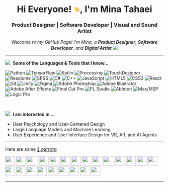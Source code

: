 <h1 align="center">Hi Everyone! <img src="https://raw.githubusercontent.com/ABSphreak/ABSphreak/master/gifs/Hi.gif" width="20px">, I'm Mina Tahaei</h1>
<h3 align="center">Product Designer | Software Developer | Visual and Sound Artist </h3>
<p align="center">
  <em>
    Welcome to my GitHub Page! I'm Mina, a <b>Product Designer</b>, <b>Software Developer</b>, and <b>Digital Artist</b> <img src="https://media.giphy.com/media/VgCDAzcKvsR6OM0uWg/giphy.gif" width="50" /> 
  </em> 
<hr>
 
<img src="https://media.giphy.com/media/ObNTw8Uzwy6KQ/giphy.gif" width="30px">&nbsp; **Some of the Languages & Tools that I know...**


![Python](https://img.shields.io/badge/Python-14354C?style=flat-square&logo=python&logoColor=white)
![TensorFlow](https://img.shields.io/badge/TensorFlow-%23FF6F00.svg?style=for-the-badge&logo=TensorFlow&logoColor=white)
![Kotlin](https://img.shields.io/badge/Kotlin-14354C?style=flat-square&logo=kotlin&logoColor=white)
![Processing](https://img.shields.io/badge/Processing-006699?style=flat-square&logo=processingfoundation&logoColor=white)
![TouchDesigner](https://img.shields.io/badge/TouchDesigner-000000?style=flat-square&logo=nvidia&logoColor=white)
![Resolume](https://img.shields.io/badge/Resolume-101010?style=flat-square&logo=apachespark&logoColor=white)
![SPSS](https://img.shields.io/badge/SPSS-00274D?style=flat-square&logo=ibm&logoColor=white)
![C#](https://img.shields.io/badge/C%23-239120?style=flat-square&logo=c-sharp&logoColor=white)
![C++](https://img.shields.io/badge/-C++-007ACC?style=flat-square&logo=cplusplus&logoColor=white)
![JavaScript](https://img.shields.io/badge/-JavaScript-black?style=flat-square&logo=javascript)
![HTML5](https://img.shields.io/badge/HTML5-E34F26?style=flat-square&logo=html5&logoColor=white)
![CSS3](https://img.shields.io/badge/CSS3-1572B6?style=flat-square&logo=css3&logoColor=white)
![React](https://img.shields.io/badge/React-030937?style=flat-square&logo=react&logoColor=white)
![Git](https://img.shields.io/badge/-Git-%23F05032?style=flat-square&logo=git&logoColor=%23ffffff)
![Unity](https://img.shields.io/badge/Unity-100000?style=flat-square&logo=unity&logoColor=white)
![Figma](https://img.shields.io/badge/Figma-fd0000?style=flat-square&logo=figma&logoColor=white)
![Adobe Photoshop](https://img.shields.io/badge/AdobePhotoshop-029b73?style=flat-square&logo=adobephotoshop&logoColor=white)
![Adobe Illustrator](https://img.shields.io/badge/AdobeIllustrator-c99702?style=flat-square&logo=adobeIllustrator&logoColor=white)
![Adobe After Effects](https://img.shields.io/badge/After%20Effects-9999FF?style=flat-square&logo=adobeaftereffects&logoColor=white)
![Final Cut Pro](https://img.shields.io/badge/Final%20Cut%20Pro-1D1D1D?style=flat-square&logo=apple&logoColor=white)
![FL Studio](https://img.shields.io/badge/FL%20Studio-F48C06?style=flat-square&logo=abletonlive&logoColor=white)
![Ableton](https://img.shields.io/badge/Ableton-000000?style=flat-square&logo=ableton&logoColor=white)
![Max/MSP](https://img.shields.io/badge/Max/MSP-808080?style=flat-square&logo=max&logoColor=white)
![Logic Pro](https://img.shields.io/badge/Logic%20Pro-1D1D1D?style=flat-square&logo=apple&logoColor=white) 
</p>
<br> 


<img src="https://media.giphy.com/media/ObNTw8Uzwy6KQ/giphy.gif" width="30px">&nbsp; **I am interested in ...**

-  User Psychology and User-Centered Design 
-  Large Language Models and Machine Learning
-  User Experience and User Interface Design for VR, AR, and AI Agents

<hr>

Here are some [🦜 parrots](https://cultofthepartyparrot.com):
<div>
    <img src="https://cultofthepartyparrot.com/parrots/hd/githubparrot.gif" width="30" height="30"/>
    <img src="https://cultofthepartyparrot.com/flags/hd/indiaparrot.gif" width="30" height="30"/>
    <img src="https://cultofthepartyparrot.com/parrots/asyncparrot.gif" width="36" height="30"/>
    <img src="https://cultofthepartyparrot.com/parrots/hd/60fpsparrot.gif" width="30" height="30"/>
    <img src="https://cultofthepartyparrot.com/parrots/hd/jumpingparrot.gif" width="30" height="30"/>
    <img src="https://cultofthepartyparrot.com/parrots/hd/opensourceparrot.gif" width="30" height="30"/>
    <img src="https://cultofthepartyparrot.com/parrots/hd/dealwithitnowparrot.gif" width="30" height="30"/>
    <img src="https://cultofthepartyparrot.com/parrots/hd/hypnoparrotlight.gif" width="30" height="30"/>
    <img src="https://cultofthepartyparrot.com/parrots/databaseparrot.gif" width="30" height="30"/>
    <img src="https://cultofthepartyparrot.com/parrots/fixparrot.gif" width="36" height="30"/>
    <img src="https://cultofthepartyparrot.com/parrots/hd/laptop_parrot.gif" width="30" height="30"/>
    <img src="https://cultofthepartyparrot.com/parrots/hd/spinningparrot.gif" width="30" height="30"/>
    <img src="https://cultofthepartyparrot.com/parrots/hd/levitationparrot.gif" width="30" height="30"/>
    <img src="https://cultofthepartyparrot.com/parrots/hd/meldparrot.gif" width="30" height="30"/>
    <img src="https://cultofthepartyparrot.com/parrots/slomoparrot.gif" width="30" height="30"/>
    <img src="https://cultofthepartyparrot.com/parrots/hd/moonwalkingparrot.gif" width="30" height="30"/>
    <img src="https://cultofthepartyparrot.com/parrots/hd/stableparrot.gif" width="30" height="30"/>
    <img src="https://cultofthepartyparrot.com/parrots/hd/scienceparrot.gif" width="30" height="30"/>
    <img src="https://cultofthepartyparrot.com/parrots/hd/pirateparrot.gif" width="30" height="30"/>
    <img src="https://cultofthepartyparrot.com/parrots/hd/footballparrot.gif" width="30" height="30"/>
    <img src="https://cultofthepartyparrot.com/parrots/hd/illuminatiparrot.gif" width="30" height="30"/>
    <img src="https://cultofthepartyparrot.com/parrots/hd/hypnoparrotdark.gif" width="30" height="30"/>
    <img src="https://cultofthepartyparrot.com/parrots/hd/mustacheparrot.gif" width="30" height="30"/>
</div> 
<hr>

